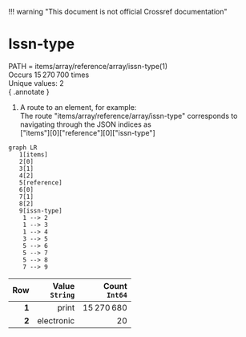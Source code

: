 !!! warning "This document is not official Crossref documentation"
# Issn-type
PATH = items/array/reference/array/issn-type(1)  
Occurs 15 270 700 times  
Unique values: 2  
{ .annotate }

1. A route to an element, for example:  
   The route "items/array/reference/array/issn-type" corresponds to navigating through the JSON indices as  
   ["items"][0]["reference"][0]["issn-type"]  

```mermaid
graph LR
   1[items]
   2[0]
   3[1]
   4[2]
   5[reference]
   6[0]
   7[1]
   8[2]
   9[issn-type]
    1 --> 2
    1 --> 3
    1 --> 4
    3 --> 5
    5 --> 6
    5 --> 7
    5 --> 8
    7 --> 9
```

| **Row** | **Value**<br>`String` | **Count**<br>`Int64` |
|--------:|----------------------:|---------------------:|
| **1**   | print                 | 15 270 680           |
| **2**   | electronic            | 20                   |

